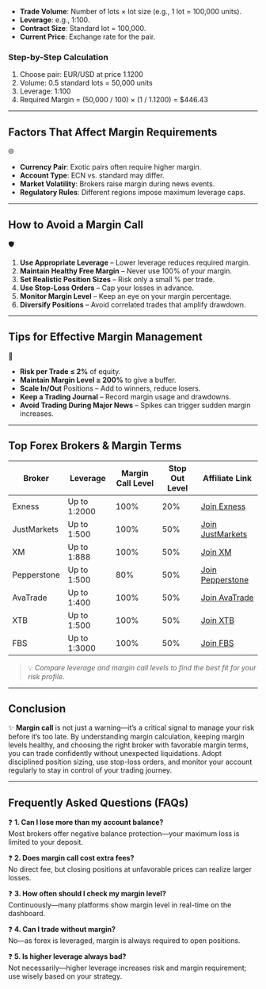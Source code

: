 - **Trade Volume**: Number of lots × lot size (e.g., 1 lot = 100,000 units).  
- **Leverage**: e.g., 1:100.  
- **Contract Size**: Standard lot = 100,000.  
- **Current Price**: Exchange rate for the pair.

### Step-by-Step Calculation  
1. Choose pair: EUR/USD at price 1.1200  
2. Volume: 0.5 standard lots = 50,000 units  
3. Leverage: 1:100  
4. Required Margin = (50,000 / 100) × (1 / 1.1200) = $446.43  

---

## Factors That Affect Margin Requirements  
🌐  
- **Currency Pair**: Exotic pairs often require higher margin.  
- **Account Type**: ECN vs. standard may differ.  
- **Market Volatility**: Brokers raise margin during news events.  
- **Regulatory Rules**: Different regions impose maximum leverage caps.  

---

## How to Avoid a Margin Call  
🛡️  
1. **Use Appropriate Leverage** – Lower leverage reduces required margin.  
2. **Maintain Healthy Free Margin** – Never use 100% of your margin.  
3. **Set Realistic Position Sizes** – Risk only a small % per trade.  
4. **Use Stop-Loss Orders** – Cap your losses in advance.  
5. **Monitor Margin Level** – Keep an eye on your margin percentage.  
6. **Diversify Positions** – Avoid correlated trades that amplify drawdown.  

---

## Tips for Effective Margin Management  
🎯  
- **Risk per Trade ≤ 2%** of equity.  
- **Maintain Margin Level ≥ 200%** to give a buffer.  
- **Scale In/Out** Positions – Add to winners, reduce losers.  
- **Keep a Trading Journal** – Record margin usage and drawdowns.  
- **Avoid Trading During Major News** – Spikes can trigger sudden margin increases.  

---

## Top Forex Brokers & Margin Terms  

| Broker        | Leverage      | Margin Call Level | Stop Out Level | Affiliate Link                                                                                     |
|---------------|---------------|-------------------|----------------|----------------------------------------------------------------------------------------------------|
| Exness        | Up to 1:2000  | 100%              | 20%            | [Join Exness](https://one.exnesstrack.org/a/english23)                                              |
| JustMarkets   | Up to 1:500   | 100%              | 50%            | [Join JustMarkets](https://one.justmarkets.link/a/79iqw0j6nj)                                       |
| XM            | Up to 1:888   | 100%              | 50%            | [Join XM](https://clicks.pipaffiliates.com/c?c=589901&l=en&p=0)                                     |
| Pepperstone   | Up to 1:500   | 80%               | 50%            | [Join Pepperstone](https://trk.pepperstonepartners.com/aff_c?offer_id=367&aff_id=33954)             |
| AvaTrade      | Up to 1:400   | 100%              | 50%            | [Join AvaTrade](https://www.avatrade.com?versionId=10301&tag=194438)                                |
| XTB           | Up to 1:500   | 100%              | 50%            | [Join XTB](https://link-pso.xtb.com/pso/zrUCY)                                                      |
| FBS           | Up to 1:3000  | 100%              | 50%            | [Join FBS](https://fbs.partners?ibl=587836&ibp=21398815)                                            |

> 💡 *Compare leverage and margin call levels to find the best fit for your risk profile.*

---

## Conclusion  
✨ **Margin call** is not just a warning—it’s a critical signal to manage your risk before it’s too late. By understanding margin calculation, keeping margin levels healthy, and choosing the right broker with favorable margin terms, you can trade confidently without unexpected liquidations. Adopt disciplined position sizing, use stop-loss orders, and monitor your account regularly to stay in control of your trading journey.

---

## Frequently Asked Questions (FAQs)  
❓ **1. Can I lose more than my account balance?**  
Most brokers offer negative balance protection—your maximum loss is limited to your deposit.

❓ **2. Does margin call cost extra fees?**  
No direct fee, but closing positions at unfavorable prices can realize larger losses.

❓ **3. How often should I check my margin level?**  
Continuously—many platforms show margin level in real-time on the dashboard.

❓ **4. Can I trade without margin?**  
No—as forex is leveraged, margin is always required to open positions.

❓ **5. Is higher leverage always bad?**  
Not necessarily—higher leverage increases risk and margin requirement; use wisely based on your strategy.  
